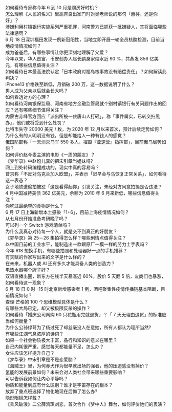 如何看待专家称今年 6 到 10 月是购房好时机？  
怎么理解《人民的名义》里高育良出家门时对吴老师说的那句「惠芬，还是你好」？  
涉嫌利用村镇银行实施系列严重犯罪，河南警方已抓获一批嫌疑人，其将面临哪些法律惩罚？  
6 月 18 日深圳福田发现一例新冠阳性，当地立即开展一轮全员核酸检测，目前当地疫情情况如何？  
成为爸爸后，有哪些事情让你更深刻地理解了父爱？  
今年以来，华人首富、币安创办人赵长鹏身家缩水近 90 %，共蒸发 856 亿美元，有哪些信息值得关注？  
如何看待日本最高法院认定「日本政府对福岛核事故没有赔偿责任」？如何解读此判决？  
iPhone13 价格跌至新低，月销破 200  万，这一数据说明了什么？  
男人成为父亲以后就会长大吗？  
如何看透对方的心理？  
如何看待河南银保监局、河南省地方金融监管局就个别村镇银行有关问题作出的回应？还有哪些细节值得关注？  
内蒙古赤峰官方回应「派出所被一伙唐山人打砸」，称「事件属实，已转交扫黑办」，他们或将受到什么处罚？  
比特币失守 20000 美元 / 枚，为 2020 年 12 月以来首次，预计后续走势如何？  
为什么有的人明明没有钱，但是却能给人一种有钱人的感觉？  
俄国防部称「一天消灭乌军 550 多人，摧毁『亚速营』指挥部」，目前俄乌局势如何？  
如何评价赵今麦主演的电影《一周的朋友》？  
《梦华录》中赵盼儿真的把宋引章当姐妹吗?  
网上到处转码编程成功的，现实中真的容易吗？  
普京称「不反对乌克兰加入欧盟」，并表示「迟早会与乌恢复正常关系」，如何看待这一表态？  
女子地铁遭偷拍被怼「这是看得起你」引发关注，未经对方同意拍摄是否违法？  
4 月中国减持美债 362 亿美元，余额为 2010 年 6 月来新低，哪些信息值得关注？  
你吃过最绝望的食物是什么？  
6 月 17 日上海新增本土感染「1+6」，目前上海疫情情况如何？  
从七月份开始准备考研晚了吗？  
可以列一个 Switch 游戏清单吗？  
为什么我真心对待每一个人，就是交不到真正的好朋友？  
《梦华录》第 25－26 集拍得怎么样？哪些剧情点值得关注？  
以中国目前的工业水平，能制造出一款跟原厂一模一样的劳力士手表吗？  
今年 618 想换手机，有哪些拍照和处理器好一点的手机推荐？  
有天赋的作家写出来的文字是什么样的？  
在未来，机器人或 AI 还有多久才能具备人类的创造力？  
电热水器哪个牌子好？  
双语直播出圈，新东方在线半天暴涨近 60%，股价 5 天翻 5 倍，友商们也暴涨，如何看待这一现象？  
6 月 18 日 0 时 -15 时北京新增感染者 1 例，酒吧聚集性疫情传播链基本阻断，目前情况如何？  
查理·芒格的 100 个思维模型具体是什么？  
有哪些大局已定，却又被极限反杀的操作？  
如何看待「婚庆公司网购 60 只花瓶用完就退货」？「 7 天无理由退货」的标准应当如何衡量？  
为什么公孙绿萼为了杨过死了却丝毫没人在意她，所有人都认为理所当然?  
有哪些江湖气息浓厚的诗词？  
如果一个社会物质极大丰富，品行和知识的意义在哪里？  
自己内耗很严重，感觉每天都能量不足，怎么办？  
女生应该怎样提升自己？  
《梦华录》中宋引章是不是恋爱脑？  
《海贼王》里，为何赤犬作为很早就出场的强者，他的压迫感没有掉价？  
氢能的发展前景如何？未来会对人类社会带来哪些重要影响？  
可以告诉我如何让内心平静吗？  
物质和能量到底有什么区别？谁才是宇宙存在的根本？  
放弃了重点班选择了物化地现在后悔了怎么办?  
隐形眼镜怎样戴？  
《乘风破浪》二公薛凯琪刘恋，首次合作《梦中人》舞台，如何评价她们的表演？  
